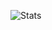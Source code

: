 ![Stats](https://github-readme-stats.vercel.app/api?username=thebaconpug&theme=midnight-purple&show_icons=true)
